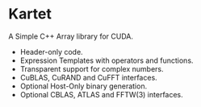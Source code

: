 # Kartet

A Simple C++ Array library for CUDA.

* Header-only code.
* Expression Templates with operators and functions.
* Transparent support for complex numbers.
* CuBLAS, CuRAND and CuFFT interfaces.
* Optional Host-Only binary generation.
* Optional CBLAS, ATLAS and FFTW(3) interfaces.

